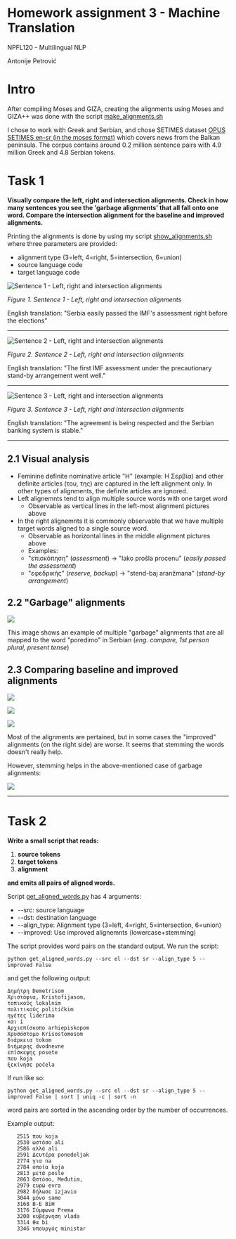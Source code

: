 # Homework assignment 3 - Machine Translation

NPFL120 - Multilingual NLP

Antonije Petrović

# Intro

After compiling Moses and GIZA, creating the alignments using Moses and GIZA++ was done with the script [make_alignments.sh](./make_alignments.sh)

I chose to work with Greek and Serbian, and chose SETIMES dataset [OPUS SETIMES en-sr (in the moses format)](https://object.pouta.csc.fi/OPUS-SETIMES/v2/moses/el-sr.txt.zip) which covers news from the Balkan peninsula. The corpus contains around 0.2 million sentence pairs with 4.9 million Greek and 4.8 Serbian tokens.

# Task 1

**Visually compare the left, right and intersection alignments. Check in how many sentences you see the 'garbage alignments' that all fall onto one word. Compare the intersection alignment for the baseline and improved alignments.**

Printing the alignments is done by using my script [show_alignments.sh](./show_alignments.sh) where three parameters are provided:

- alignment type (3=left, 4=right, 5=intersection, 6=union)
- source language code
- target language code

![Sentence 1 - Left, right and intersection alignments](/hw03/images/1_el_sr_345.png "Sentence 1 - Left, right and intersection alignments")

*Figure 1. Sentence 1 - Left, right and intersection alignments*

English translation: "Serbia easily passed the IMF's assessment right before the elections"

---

![Sentence 2 - Left, right and intersection alignments](/hw03/images/2_el_sr_345.png "Sentence 2 - Left, right and intersection alignments")

*Figure 2. Sentence 2 - Left, right and intersection alignments*

English translation: "The first IMF assessment under the precautionary stand-by arrangement went well."

---

![Sentence 3 - Left, right and intersection alignments](/hw03/images/3_el_sr_345.png "Sentence 3 - Left, right and intersection alignments")

*Figure 3. Sentence 3 - Left, right and intersection alignments*

English translation: "The agreement is being respected and the Serbian banking system is stable."

---

## 2.1 Visual analysis

- Feminine definite nominative article "Η" (example: Η Σερβία) and other definite articles (του, της) are captured in the left alignment only. In other types of alignments, the definite articles are ignored.
- Left alignemnts tend to align multiple source words with one target word 
  - Observable as vertical lines in the left-most alignment pictures above
- In the right alignemnts it is commonly observable that we have multiple target words aligned to a single source word.
  - Observable as horizontal lines in the middle alignment pictures above
  - Examples:
  - "επισκόπηση" (*assessment*) -> "lako prošla procenu" (*easily passed the assessment*)
  - "εφεδρικής" (*reserve, backup*) -> "stend-baj aranžmana" (*stand-by arrangement*)

## 2.2 "Garbage" alignments

![](/hw03/images/example_garbage_alignment.png "")

This image shows an example of multiple "garbage" alignments that are all mapped to the word "poredimo" in Serbian (*eng. compare, 1st person plural, present tense*)

## 2.3 Comparing baseline and improved alignments

![](/hw03/images/1_el_sr_compare_aligns.png)

![](/hw03/images/2_el_sr_compare_aligns.png)

![](/hw03/images/3_el_sr_compare_aligns.png)

Most of the alignments are pertained, but in some cases the "improved" alignments (on the right side) are worse. It seems that stemming the words doesn't really help.

However, stemming helps in the above-mentioned case of garbage alignments:

![](/hw03/images/garbage_align_improved.png)

---

# Task 2

**Write a small script that reads:**

1. **source tokens**
2. **target tokens**
3. **alignment**

**and emits all pairs of aligned words.**

Script [get_aligned_words.py](./get_aligned_words.py) has 4 arguments:
- --src: source language
- --dst: destination language
- --align_type: Alignment type (3=left, 4=right, 5=intersection, 6=union)
- --improved: Use improved alignemnts (lowercase+stemming)

The script provides word pairs on the standard output. We run the script:

`python get_aligned_words.py --src el --dst sr --align_type 5 --improved False`

and get the following output:

```console
Δημήτρη Demetrisom
Χριστόφια, Kristofijasom,
τοπικούς lokalnim
πολιτικούς političkim
ηγέτες liderima
και i
Αρχιεπίσκοπο arhiepiskopom
Χρυσόστομο Krisostomosom
διάρκεια tokom
διήμερης dvodnevne
επίσκεψης posete
που koja
ξεκίνησε počela
```

If run like so: 

`python get_aligned_words.py --src el --dst sr --align_type 5 --improved False | sort | uniq -c | sort -n` 

word pairs are sorted in the ascending order by the number of occurrences.

Example output:
```console
   2515 που koja
   2530 ωστόσο ali
   2586 αλλά ali
   2591 Δευτέρα ponedeljak
   2774 για na
   2784 οποία koja
   2813 μετά posle
   2863 Ωστόσο, Međutim,
   2979 ευρώ evra
   2982 δήλωσε izjavio
   3044 μόνο samo
   3168 Β-Ε BiH
   3176 Σύμφωνα Prema
   3200 κυβέρνηση vlada
   3314 θα bi
   3346 υπουργός ministar
```

